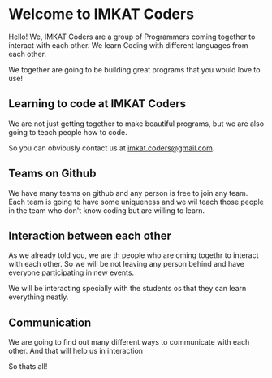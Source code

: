 # Welcome to IMKAT Coders

Hello! We, IMKAT Coders are a group of Programmers coming together to interact with each other. We learn Coding with different languages from each other. 

We together are going to be building great programs that you would love to use!

## Learning to code at IMKAT Coders

We are not just getting together to make beautiful programs, but we are also going to teach people how to code. 

So you can obviously contact us at [imkat.coders@gmail.com](https://imkat.coders@gmail.com).

## Teams on Github

We have many teams on github and any person is free to join any team. Each team is going to have some uniqueness and we wil teach those people in the team who don't know coding but are willing to learn.

## Interaction between each other

As we already told you, we are th people who are oming togethr to interact with each other. So we will be not leaving any person behind and have everyone participating in new events. 

We will be interacting specially with the students os that they can learn everything neatly.

## Communication

We are going to find out many different ways to communicate with each other. And that will help us in interaction

So thats all!   
